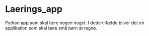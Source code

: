 # Laerings_app
Python app som skal lære nogen noget. I dette tilfælde bliver det en applikation som skal lære små børn at regne.
